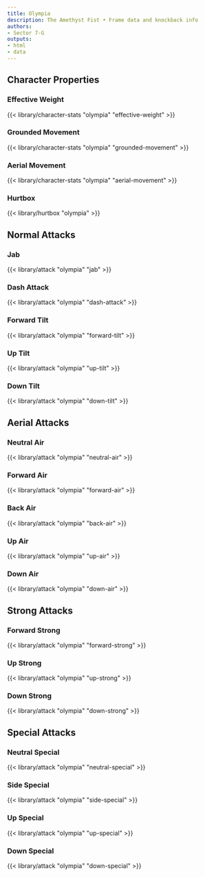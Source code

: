 ```yaml
---
title: Olympia
description: The Amethyst Fist • Frame data and knockback info
authors:
- Sector 7-G
outputs:
- html
- data
---
```


## Character Properties
### Effective Weight
{{< library/character-stats "olympia" "effective-weight" >}}
### Grounded Movement
{{< library/character-stats "olympia" "grounded-movement" >}}
### Aerial Movement
{{< library/character-stats "olympia" "aerial-movement" >}}
### Hurtbox
{{< library/hurtbox "olympia" >}}

## Normal Attacks
### Jab
{{< library/attack "olympia" "jab" >}}
### Dash Attack
{{< library/attack "olympia" "dash-attack" >}}
### Forward Tilt
{{< library/attack "olympia" "forward-tilt" >}}
### Up Tilt
{{< library/attack "olympia" "up-tilt" >}}
### Down Tilt
{{< library/attack "olympia" "down-tilt" >}}

## Aerial Attacks
### Neutral Air
{{< library/attack "olympia" "neutral-air" >}}
### Forward Air
{{< library/attack "olympia" "forward-air" >}}
### Back Air
{{< library/attack "olympia" "back-air" >}}
### Up Air
{{< library/attack "olympia" "up-air" >}}
### Down Air
{{< library/attack "olympia" "down-air" >}}

## Strong Attacks
### Forward Strong
{{< library/attack "olympia" "forward-strong" >}}
### Up Strong
{{< library/attack "olympia" "up-strong" >}}
### Down Strong
{{< library/attack "olympia" "down-strong" >}}

## Special Attacks
### Neutral Special
{{< library/attack "olympia" "neutral-special" >}}
### Side Special
{{< library/attack "olympia" "side-special" >}}
### Up Special
{{< library/attack "olympia" "up-special" >}}
### Down Special
{{< library/attack "olympia" "down-special" >}}
